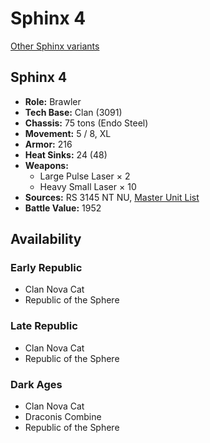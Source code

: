 # Sphinx 4

[Other Sphinx variants](../sphinx.md)

## Sphinx 4
- **Role:** Brawler
- **Tech Base:** Clan (3091)
- **Chassis:** 75 tons (Endo Steel)
- **Movement:** 5 / 8, XL
- **Armor:** 216
- **Heat Sinks:** 24 (48)
- **Weapons:**
  - Large Pulse Laser × 2
  - Heavy Small Laser × 10
- **Sources:** RS 3145 NT NU, [Master Unit List](http://masterunitlist.info/Unit/Details/6863/sphinx-4)
- **Battle Value:** 1952

## Availability

### Early Republic
- Clan Nova Cat
- Republic of the Sphere

### Late Republic
- Clan Nova Cat
- Republic of the Sphere

### Dark Ages
- Clan Nova Cat
- Draconis Combine
- Republic of the Sphere

